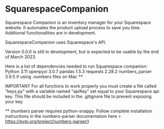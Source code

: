 # SquarespaceCompanion
Squarespace Companion is an inventory manager for your Squarespace website. It automates the product upload process to save you time.
Additional functionalities are in development.

SquarespaceCompanion uses Squarespace's API.

Version 0.0.0 is still in development, but is expected to be usable by the end of March 2023.

Here is a list of dependencies needed to run Squarespace companion:
Python 3.11
openpyxl 3.0.7
pandas 1.5.3
requests 2.28.2
numbers_parser 3.9.5 if using .numbers files on Mac **


IMPORTANT
For all functions to work properly you must create a file called "keys.py" with a variable named "apiKey" set equal to your
Squarespace api key. This file should be included in the .gitignore file to prevent exposing your key.

** (numbers parser requires python-snappy. Follow complete installation instructions in the numbers-parser documentation here > https://pypi.org/project/numbers-parser/)
